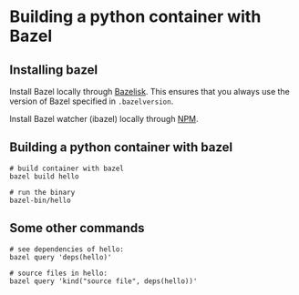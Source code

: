 # Building a python container with Bazel


## Installing bazel

Install Bazel locally through [Bazelisk](https://github.com/bazelbuild/bazelisk). This ensures that you always use the version of Bazel specified in `.bazelversion`.

Install Bazel watcher (ibazel) locally through [NPM](https://github.com/bazelbuild/bazel-watcher#npm).

## Building a python container with bazel

```
# build container with bazel
bazel build hello

# run the binary
bazel-bin/hello
```

## Some other commands

```
# see dependencies of hello:
bazel query 'deps(hello)'

# source files in hello:
bazel query 'kind("source file", deps(hello))'
```
